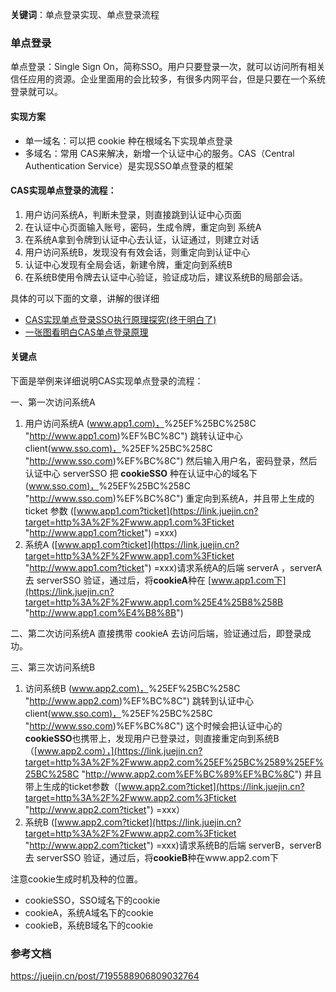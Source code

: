 **关键词**：单点登录实现、单点登录流程

### 单点登录

单点登录：Single Sign On，简称SSO。用户只要登录一次，就可以访问所有相关信任应用的资源。企业里面用的会比较多，有很多内网平台，但是只要在一个系统登录就可以。

#### 实现方案

* 单一域名：可以把 cookie 种在根域名下实现单点登录
* 多域名：常用 CAS来解决，新增一个认证中心的服务。CAS（Central Authentication Service）是实现SSO单点登录的框架

#### CAS实现单点登录的流程：

1. 用户访问系统A，判断未登录，则直接跳到认证中心页面
2. 在认证中心页面输入账号，密码，生成令牌，重定向到 系统A
3. 在系统A拿到令牌到认证中心去认证，认证通过，则建立对话
4. 用户访问系统B，发现没有有效会话，则重定向到认证中心
5. 认证中心发现有全局会话，新建令牌，重定向到系统B
6. 在系统B使用令牌去认证中心验证，验证成功后，建议系统B的局部会话。

具体的可以下面的文章，讲解的很详细

* [CAS实现单点登录SSO执行原理探究(终于明白了)](https://link.juejin.cn?target=https%3A%2F%2Fblog.csdn.net%2Fjavaloveiphone%2Farticle%2Fdetails%2F52439613 "https://blog.csdn.net/javaloveiphone/article/details/52439613")
* [一张图看明白CAS单点登录原理](https://link.juejin.cn?target=https%3A%2F%2Fblog.csdn.net%2Fqq_21251983%2Farticle%2Fdetails%2F52695206 "https://blog.csdn.net/qq_21251983/article/details/52695206")

#### 关键点

下面是举例来详细说明CAS实现单点登录的流程：

一、第一次访问系统A

1. 用户访问系统A ([www.app1.com)，](https://link.juejin.cn?target=http%3A%2F%2Fwww.app1.com)%25EF%25BC%258C "http://www.app1.com)%EF%BC%8C") 跳转认证中心 client([www.sso.com)，](https://link.juejin.cn?target=http%3A%2F%2Fwww.sso.com)%25EF%25BC%258C "http://www.sso.com)%EF%BC%8C") 然后输入用户名，密码登录，然后认证中心 serverSSO 把 **cookieSSO** 种在认证中心的域名下 ([www.sso.com)，](https://link.juejin.cn?target=http%3A%2F%2Fwww.sso.com)%25EF%25BC%258C "http://www.sso.com)%EF%BC%8C") 重定向到系统A，并且带上生成的 ticket 参数 ([www.app1.com?ticket](https://link.juejin.cn?target=http%3A%2F%2Fwww.app1.com%3Fticket "http://www.app1.com?ticket") =xxx)
2. 系统A ([www.app1.com?ticket](https://link.juejin.cn?target=http%3A%2F%2Fwww.app1.com%3Fticket "http://www.app1.com?ticket") =xxx)请求系统A的后端 serverA ，serverA 去 serverSSO 验证，通过后，将**cookieA**种在 [www.app1.com下](https://link.juejin.cn?target=http%3A%2F%2Fwww.app1.com%25E4%25B8%258B "http://www.app1.com%E4%B8%8B")

二、第二次访问系统A 直接携带 cookieA 去访问后端，验证通过后，即登录成功。

三、第三次访问系统B

1. 访问系统B ([www.app2.com)，](https://link.juejin.cn?target=http%3A%2F%2Fwww.app2.com)%25EF%25BC%258C "http://www.app2.com)%EF%BC%8C") 跳转到认证中心 client([www.sso.com)，](https://link.juejin.cn?target=http%3A%2F%2Fwww.sso.com)%25EF%25BC%258C "http://www.sso.com)%EF%BC%8C") 这个时候会把认证中心的**cookieSSO**也携带上，发现用户已登录过，则直接重定向到系统B（[www.app2.com），](https://link.juejin.cn?target=http%3A%2F%2Fwww.app2.com%25EF%25BC%2589%25EF%25BC%258C "http://www.app2.com%EF%BC%89%EF%BC%8C") 并且带上生成的ticket参数（[www.app2.com?ticket](https://link.juejin.cn?target=http%3A%2F%2Fwww.app2.com%3Fticket "http://www.app2.com?ticket") =xxx）
2. 系统B ([www.app2.com?ticket](https://link.juejin.cn?target=http%3A%2F%2Fwww.app2.com%3Fticket "http://www.app2.com?ticket") =xxx)请求系统B的后端 serverB，serverB 去 serverSSO 验证，通过后，将**cookieB**种在www.app2.com下

注意cookie生成时机及种的位置。

* cookieSSO，SSO域名下的cookie
* cookieA，系统A域名下的cookie
* cookieB，系统B域名下的cookie


### 参考文档
https://juejin.cn/post/7195588906809032764
